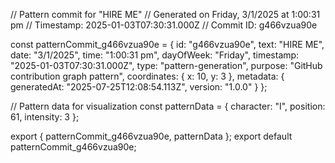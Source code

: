 // Pattern commit for "HIRE ME"
// Generated on Friday, 3/1/2025 at 1:00:31 pm
// Timestamp: 2025-01-03T07:30:31.000Z
// Commit ID: g466vzua90e

const patternCommit_g466vzua90e = {
  id: "g466vzua90e",
  text: "HIRE ME",
  date: "3/1/2025",
  time: "1:00:31 pm",
  dayOfWeek: "Friday",
  timestamp: "2025-01-03T07:30:31.000Z",
  type: "pattern-generation",
  purpose: "GitHub contribution graph pattern",
  coordinates: {
    x: 10,
    y: 3
  },
  metadata: {
    generatedAt: "2025-07-25T12:08:54.113Z",
    version: "1.0.0"
  }
};

// Pattern data for visualization
const patternData = {
  character: "I",
  position: 61,
  intensity: 3
};

export { patternCommit_g466vzua90e, patternData };
export default patternCommit_g466vzua90e;
